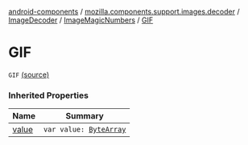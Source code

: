[android-components](../../../index.md) / [mozilla.components.support.images.decoder](../../index.md) / [ImageDecoder](../index.md) / [ImageMagicNumbers](index.md) / [GIF](./-g-i-f.md)

# GIF

`GIF` [(source)](https://github.com/mozilla-mobile/android-components/blob/master/components/support/images/src/main/java/mozilla/components/support/images/decoder/ImageDecoder.kt#L30)

### Inherited Properties

| Name | Summary |
|---|---|
| [value](value.md) | `var value: `[`ByteArray`](https://kotlinlang.org/api/latest/jvm/stdlib/kotlin/-byte-array/index.html) |
